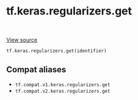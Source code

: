<div itemscope itemtype="http://developers.google.com/ReferenceObject">
<meta itemprop="name" content="tf.keras.regularizers.get" />
<meta itemprop="path" content="Stable" />
</div>

# tf.keras.regularizers.get

<!-- Insert buttons and diff -->

<table class="tfo-notebook-buttons tfo-api" align="left">
</table>

<a target="_blank" href="/code/stable/tensorflow/python/keras/regularizers.py">View source</a>





``` python
tf.keras.regularizers.get(identifier)
```



<!-- Placeholder for "Used in" -->


## Compat aliases

* `tf.compat.v1.keras.regularizers.get`
* `tf.compat.v2.keras.regularizers.get`

